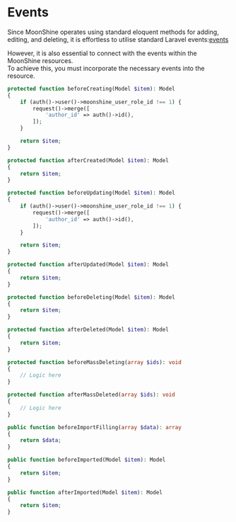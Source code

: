 # Events

Since MoonShine operates using standard eloquent methods for adding, editing, and deleting, it is effortless to utilise standard Laravel events:[events](https://laravel.com/docs/eloquent#events)  

However, it is also essential to connect with the events within the MoonShine resources.  
To achieve this, you must incorporate the necessary events into the resource.

```php
protected function beforeCreating(Model $item): Model
{
    if (auth()->user()->moonshine_user_role_id !== 1) {
        request()->merge([
            'author_id' => auth()->id(),
        ]);
    }

    return $item;
}

protected function afterCreated(Model $item): Model
{
    return $item;
}

protected function beforeUpdating(Model $item): Model
{
    if (auth()->user()->moonshine_user_role_id !== 1) {
        request()->merge([
            'author_id' => auth()->id(),
        ]);
    }

    return $item;
}

protected function afterUpdated(Model $item): Model
{
    return $item;
}

protected function beforeDeleting(Model $item): Model
{
    return $item;
}

protected function afterDeleted(Model $item): Model
{
    return $item;
}

protected function beforeMassDeleting(array $ids): void
{
    // Logic here
}

protected function afterMassDeleted(array $ids): void
{
    // Logic here
}

public function beforeImportFilling(array $data): array
{
    return $data;
}

public function beforeImported(Model $item): Model
{
    return $item;
}

public function afterImported(Model $item): Model
{
    return $item;
}
```
